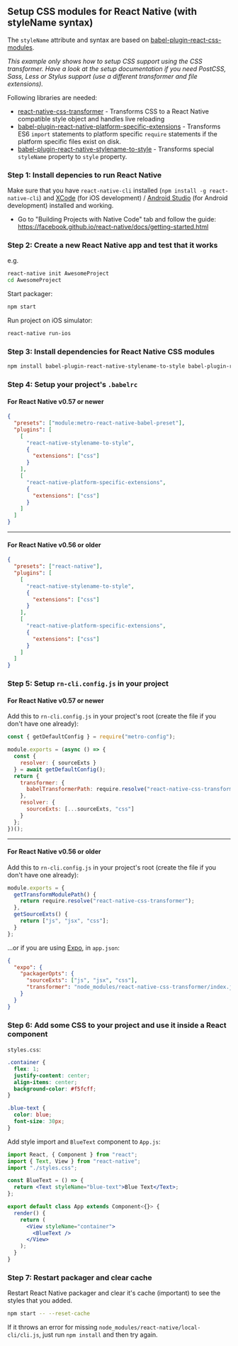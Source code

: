 ## Setup CSS modules for React Native (with styleName syntax)

The `styleName` attribute and syntax are based on [babel-plugin-react-css-modules](https://github.com/gajus/babel-plugin-react-css-modules#conventions).

_This example only shows how to setup CSS support using the CSS transformer. Have a look at the setup documentation if you need PostCSS, Sass, Less or Stylus support (use a different transformer and file extensions)._

Following libraries are needed:

- [react-native-css-transformer](https://github.com/kristerkari/react-native-css-transformer) - Transforms CSS to a React Native compatible style object and handles live reloading
- [babel-plugin-react-native-platform-specific-extensions](https://github.com/kristerkari/babel-plugin-react-native-platform-specific-extensions) - Transforms ES6 `import` statements to platform specific `require` statements if the platform specific files exist on disk.
- [babel-plugin-react-native-stylename-to-style](https://github.com/kristerkari/babel-plugin-react-native-stylename-to-style) - Transforms special `styleName` property to `style` property.

### Step 1: Install depencies to run React Native

Make sure that you have `react-native-cli` installed (`npm install -g react-native-cli`) and [XCode](https://developer.apple.com/xcode/) (for iOS development) / [Android Studio](https://developer.android.com/studio/index.html) (for Android development) installed and working.

- Go to "Building Projects with Native Code" tab and follow the guide: https://facebook.github.io/react-native/docs/getting-started.html

### Step 2: Create a new React Native app and test that it works

e.g.

```sh
react-native init AwesomeProject
cd AwesomeProject
```

Start packager:

```sh
npm start
```

Run project on iOS simulator:

```sh
react-native run-ios
```

### Step 3: Install dependencies for React Native CSS modules

```sh
npm install babel-plugin-react-native-stylename-to-style babel-plugin-react-native-platform-specific-extensions react-native-css-transformer --save-dev
```

### Step 4: Setup your project's `.babelrc`

#### For React Native v0.57 or newer

```json
{
  "presets": ["module:metro-react-native-babel-preset"],
  "plugins": [
    [
      "react-native-stylename-to-style",
      {
        "extensions": ["css"]
      }
    ],
    [
      "react-native-platform-specific-extensions",
      {
        "extensions": ["css"]
      }
    ]
  ]
}
```

---

#### For React Native v0.56 or older

```json
{
  "presets": ["react-native"],
  "plugins": [
    [
      "react-native-stylename-to-style",
      {
        "extensions": ["css"]
      }
    ],
    [
      "react-native-platform-specific-extensions",
      {
        "extensions": ["css"]
      }
    ]
  ]
}
```

### Step 5: Setup `rn-cli.config.js` in your project

#### For React Native v0.57 or newer

Add this to `rn-cli.config.js` in your project's root (create the file if you don't have one already):

```js
const { getDefaultConfig } = require("metro-config");

module.exports = (async () => {
  const {
    resolver: { sourceExts }
  } = await getDefaultConfig();
  return {
    transformer: {
      babelTransformerPath: require.resolve("react-native-css-transformer")
    },
    resolver: {
      sourceExts: [...sourceExts, "css"]
    }
  };
})();
```

---

#### For React Native v0.56 or older

Add this to `rn-cli.config.js` in your project's root (create the file if you don't have one already):

```js
module.exports = {
  getTransformModulePath() {
    return require.resolve("react-native-css-transformer");
  },
  getSourceExts() {
    return ["js", "jsx", "css"];
  }
};
```

...or if you are using [Expo](https://expo.io/), in `app.json`:

```json
{
  "expo": {
    "packagerOpts": {
      "sourceExts": ["js", "jsx", "css"],
      "transformer": "node_modules/react-native-css-transformer/index.js"
    }
  }
}
```

### Step 6: Add some CSS to your project and use it inside a React component

`styles.css`:

```css
.container {
  flex: 1;
  justify-content: center;
  align-items: center;
  background-color: #f5fcff;
}

.blue-text {
  color: blue;
  font-size: 30px;
}
```

Add style import and `BlueText` component to `App.js`:

```jsx
import React, { Component } from "react";
import { Text, View } from "react-native";
import "./styles.css";

const BlueText = () => {
  return <Text styleName="blue-text">Blue Text</Text>;
};

export default class App extends Component<{}> {
  render() {
    return (
      <View styleName="container">
        <BlueText />
      </View>
    );
  }
}
```

### Step 7: Restart packager and clear cache

Restart React Native packager and clear it's cache (important) to see the styles that you added.

```sh
npm start -- --reset-cache
```

If it throws an error for missing `node_modules/react-native/local-cli/cli.js`, just run `npm install` and then try again.

